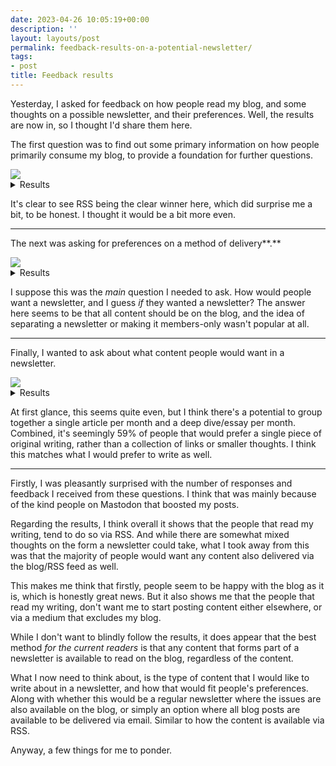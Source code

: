 ```yaml
---
date: 2023-04-26 10:05:19+00:00
description: ''
layout: layouts/post
permalink: feedback-results-on-a-potential-newsletter/
tags:
- post
title: Feedback results
---
```


Yesterday, I asked for feedback on how people read my blog, and some thoughts on a possible newsletter, and their preferences. Well, the results are now in, so I thought I'd share them here.

The first question was to find out some primary information on how people primarily consume my blog, to provide a foundation for further questions.

<img src="https://chrishannah.me/images/2023/04/graph1.jpg">

<details>
    <summary>Results</summary>
    <p>114 responses.</p>
    <ol>
        <li>RSS - <strong>61%</strong></li>
        <li>Social Media Links - <strong>25%</strong></li>
        <li>Website - <strong>12%</strong></li>
        <li>Other - <strong>2%</strong></li>
    </ol>
</details>

It's clear to see RSS being the clear winner here, which did surprise me a bit, to be honest. I thought it would be a bit more even.

---

The next was asking for preferences on a method of delivery**.**

<img src="https://chrishannah.me/images/2023/04/graph2-1.jpg">

<details>
    <summary>Results</summary>
    <p>85 responses.</p>
    <ol>
        <li>A blog post that’s also sent via email. - <strong>47%</strong></li>
        <li>No newsletter, just blog posts. - <strong>45%</strong></li>
        <li>Separate newsletter on a dedicated platform. - <strong>6%</strong></li>
        <li>A members-only blog post and free email. - <strong>2%</strong></li>


    </ol>
</details>

I suppose this was the _main_ question I needed to ask. How would people want a newsletter, and I guess _if_ they wanted a newsletter? The answer here seems to be that all content should be on the blog, and the idea of separating a newsletter or making it members-only wasn't popular at all.

---

Finally, I wanted to ask about what content people would want in a newsletter.

<img src="https://chrishannah.me/images/2023/04/graph3-1.jpg">

<details>
    <summary>Results</summary>
    <p>72 responses.</p>
    <ol>
        <li>An essay that goes deep into a topic/situation. - <strong>35%</strong></li>
        <li>A collection of links, thoughts, etc. - <strong>28%</strong></li>
        <li>One written article per month. - <strong>24%</strong></li>
        <li>Personal updates, current affairs, opinions, etc. - <strong>14%</strong></li>


    </ol>
</details>

At first glance, this seems quite even, but I think there's a potential to group together a single article per month and a deep dive/essay per month. Combined, it's seemingly 59% of people that would prefer a single piece of original writing, rather than a collection of links or smaller thoughts. I think this matches what I would prefer to write as well.

---

Firstly, I was pleasantly surprised with the number of responses and feedback I received from these questions. I think that was mainly because of the kind people on Mastodon that boosted my posts.

Regarding the results, I think overall it shows that the people that read my writing, tend to do so via RSS. And while there are somewhat mixed thoughts on the form a newsletter could take, what I took away from this was that the majority of people would want any content also delivered via the blog/RSS feed as well.

This makes me think that firstly, people seem to be happy with the blog as it is, which is honestly great news. But it also shows me that the people that read my writing, don't want me to start posting content either elsewhere, or via a medium that excludes my blog.

While I don't want to blindly follow the results, it does appear that the best method _for the current readers_ is that any content that forms part of a newsletter is available to read on the blog, regardless of the content.

What I now need to think about, is the type of content that I would like to write about in a newsletter, and how that would fit people's preferences. Along with whether this would be a regular newsletter where the issues are also available on the blog, or simply an option where all blog posts are available to be delivered via email. Similar to how the content is available via RSS.

Anyway, a few things for me to ponder.
